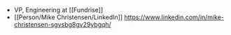 - VP, Engineering at [[Fundrise]]
- [[Person/Mike Christensen/LinkedIn]] https://www.linkedin.com/in/mike-christensen-sgvsbg8gv29ybgqh/